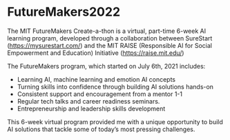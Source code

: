 # FutureMakers2022

The MIT FutureMakers Create-a-thon is a virtual, part-time 6-week AI learning program, developed through a collaboration between SureStart (https://mysurestart.com/) and the MIT RAISE (Responsible AI for Social Empowerment and Education) Initiative (https://raise.mit.edu/)

The FutureMakers program, which started on July 6th, 2021 includes:

- Learning AI, machine learning and emotion AI concepts
- Turning skills into confidence through building AI solutions hands-on
- Consistent support and encouragement from a mentor 1-1
- Regular tech talks and career readiness seminars.
- Entrepreneurship and leadership skills development

This 6-week virtual program provided me with a unique opportunity to build AI solutions that tackle some of today’s most pressing challenges.
